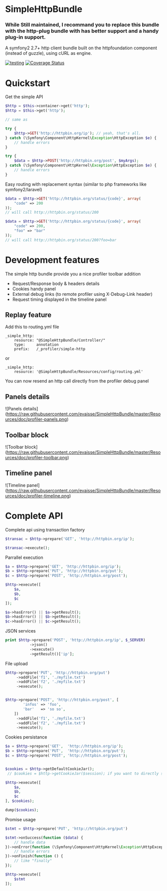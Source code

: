 SimpleHttpBundle
======


### While Still maintained, I recommand you to replace this bundle with the http-plug bundle with has better support and a handy plug-in support.

A symfony2 2.7+ http client bundle built on the httpfoundation component (instead of guzzle), using cURL as engine.


[![testing](https://travis-ci.org/evaisse/SimpleHttpBundle.svg?branch=master)](https://travis-ci.org/evaisse/SimpleHttpBundle)
[![Coverage Status](https://coveralls.io/repos/evaisse/SimpleHttpBundle/badge.svg?branch=master)](https://coveralls.io/r/evaisse/SimpleHttpBundle?branch=master)

Quickstart
======


Get the simple API

```php
$http = $this->container->get('http');
$http = $this->get('http');

// same as  

try {
    $http->GET('http://httpbin.org/ip'); // yeah, that's all.
} catch (\Symfony\Component\HttpKernel\Exception\HttpException $e) {
    // handle errors
}

try {
    $data = $http->POST('http://httpbin.org/post', $myArgs);
} catch (\Symfony\Component\HttpKernel\Exception\HttpException $e) {
    // handle errors
}
```

Easy routing with replacement syntax (similar to php frameworks like symfony2/laravel)

```php
$data = $http->GET('http://httpbin.org/status/{code}', array(
    "code" => 200
));
// will call http://httpbin.org/status/200

$data = $http->GET('http://httpbin.org/status/{code}', array(
    "code" => 200,
    "foo" => "bar" 
));
// will call http://httpbin.org/status/200?foo=bar
```


Development features
====

The simple http bundle provide you a nice profiler toolbar addition
 
  - Request/Response body & headers details
  - Cookies handy panel 
  - External debug links (to remote profiler using X-Debug-Link header)
  - Request timing displayed in the timeline panel  


Replay feature
---

Add this to routing.yml file


    _simple_http:
        resource: "@SimpleHttpBundle/Controller/"
        type:     annotation
        prefix:   /_profiler/simple-http

or

    _simple_http:
        resource: '@SimpleHttpBundle/Resources/config/routing.yml'


You can now resend an http call directly from the profiler debug panel
  

Panels details
---

![Panels details]
(https://raw.githubusercontent.com/evaisse/SimpleHttpBundle/master/Resources/doc/profiler-panels.png)

Toolbar block
---

![Toolbar block]
(https://raw.githubusercontent.com/evaisse/SimpleHttpBundle/master/Resources/doc/profiler-toolbar.png)

Timeline panel
---

![Timeline panel]
(https://raw.githubusercontent.com/evaisse/SimpleHttpBundle/master/Resources/doc/profiler-timeline.png)


Complete API
=====

Complete api using transaction factory 
 
```php
$transac = $http->prepare('GET', 'http://httpbin.org/ip');

$transac->execute();
```

    
Parrallel execution
    
```php
$a = $http->prepare('GET', 'http://httpbin.org/ip');
$b = $http->prepare('PUT', 'http://httpbin.org/put');
$c = $http->prepare('POST', 'http://httpbin.org/post');

$http->execute([
    $a, 
    $b,
    $c
]);

$a->hasError() || $a->getResult();
$b->hasError() || $b->getResult();
$c->hasError() || $c->getResult();
```
    
    
JSON services


```php
print $http->prepare('POST', 'http://httpbin.org/ip', $_SERVER)
           ->json()
           ->execute()
           ->getResult()['ip'];
```

File upload

```php
$http->prepare('PUT', 'http://httpbin.org/put')
     ->addFile('f1', './myfile.txt')
     ->addFile('f2', './myfile.txt')
     ->execute();


$http->prepare('POST', 'http://httpbin.org/post', [
        'infos' => 'foo',
        'bar'   => 'so so',
    ])
     ->addFile('f1', './myfile.txt')
     ->addFile('f2', './myfile.txt')
     ->execute();
```


Cookies persistance 


```php
$a = $http->prepare('GET',  'http://httpbin.org/ip');
$b = $http->prepare('PUT',  'http://httpbin.org/put');
$c = $http->prepare('POST', 'http://httpbin.org/post');


$cookies = $http->getDefaultCookieJar();
 // $cookies = $http->getCookieJar($session); if you want to directly store in user session

$http->execute([
    $a, 
    $b,
    $c
], $cookies);

dump($cookies);
```
    

Promise usage

```php
$stmt = $http->prepare('PUT', 'http://httpbin.org/put')

$stmt->onSuccess(function ($data) {
    // handle data
})->onError(function (\Symfony\Component\HttpKernel\Exception\HttpException $e) {
    // handle errors
})->onFinish(function () {
    // like "finally"
});

$http->execute([
    $stmt
]);
```



